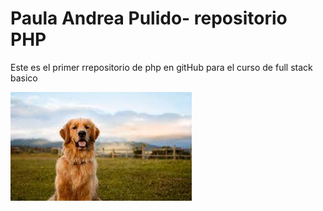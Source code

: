 # Paula Andrea Pulido- repositorio PHP

Este es el primer rrepositorio de php en gitHub para el curso de full stack basico

<img src="./perrito.png " alt = "imagen perrito">
